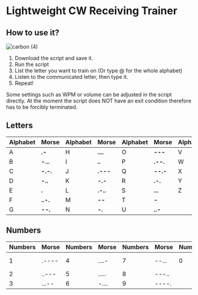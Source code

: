 # Lightweight CW Receiving Trainer

## How to use it?

![carbon (4)](https://github.com/user-attachments/assets/a02778cf-2773-4b3f-86e5-d446e8c3b6ee)

1. Download the script and save it.
2. Run the script
3. List the letter you want to train on (Or type @ for the whole alphabet)
4. Listen to the communicated letter, then type it.
5. Repeat!
   
Some settings such as WPM or volume can be adjusted in the script directly.
At the moment the script does NOT have an exit condition therefore has to be forcibly terminated.


## Letters
| Alphabet      | Morse             | Alphabet      | Morse             | Alphabet      | Morse             | Alphabet      | Morse             |
| ------------- | ----------------- | ------------- | ----------------- | ------------- | ----------------- | ------------- | ----------------- |
| A             | **.-**            | H             | **....**          | O             | **---**           | V             | **...-**          |
| B             | **-...**          | I             | **..**            | P             | **.--.**          | W             | **.--**           |
| C             | **-.-.**          | J             | **.---**          | Q             | **--.-**          | X             | **-..-**          |
| D             | **-..**           | K             | **-.-**           | R             | **.-.**           | Y             | **-.--**          |
| E             | **.**             | L             | **.-..**          | S             | **...**           | Z             | **--..**          |
| F             | **..-.**          | M             | **--**            | T             | **-**             |               |                   |
| G             | **--.**           | N             | **-.**            | U             | **..-**           |               |                   |


## Numbers
| Numbers  | Morse | Numbers  | Morse | Numbers  | Morse | Numbers  | Morse |
| -------- | ----- | -------- | ----- | -------- | ----- | -------- | ----- |
| 1        | .---- | 4        | ....- | 7        | --... | 0        | ----- |
| 2        | ..--- | 5        | ..... | 8        | ---.. |          |       |
| 3        | ...-- | 6        | -.... | 9        | ----. |          |       |
